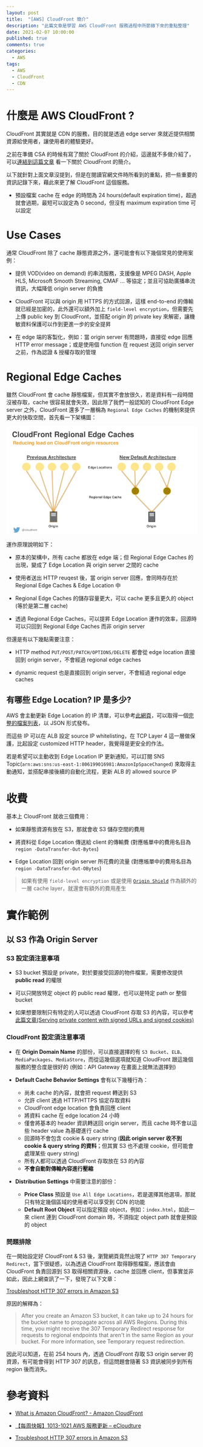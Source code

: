 ```yaml
---
layout: post
title:  "[AWS] CloudFront 簡介"
description: "此篇文章是學習 AWS CloudFront 服務過程中所節錄下來的重點整理"
date: 2021-02-07 10:00:00
published: true
comments: true
categories:
  - AWS
tags:
  - AWS
  - CloudFront
  - CDN
---
```



什麼是 AWS CloudFront ?
==================

CloudFront 其實就是 CDN 的服務，目的就是透過 edge server 來就近提供相關資源給使用者，讓使用者的體驗更好。

之前在準備 CSA 的時候有寫了關於 CloudFront 的介紹，這邊就不多做介紹了，可以[連結到這篇文章](https://godleon.github.io/blog/AWS/AWS-CSA-associate-Advanced-Networking/#CloudFront) 看一下關於 CloudFront 的簡介。

以下就針對上面文章沒提到，但是在閱讀官網文件時所看到的重點，把一些重要的資訊記錄下來，藉此來更了解 CloudFront 這個服務。


- 預設檔案 cache 在 edge 的時間為 24 hours(default expiration time)，超過就會過期，最短可以設定為 0 second，但沒有 maximum expiration time 可以設定


Use Cases
=========

通常 CloudFront 除了 cache 靜態資源之外，還可能會有以下幾個常見的使用案例：

- 提供 VOD(video on demand) 的串流服務，支援像是 MPEG DASH, Apple HLS, Microsoft Smooth Streaming, CMAF ... 等協定；並且可協助廣播串流資訊，大幅降低 origin server 的負擔

- CloudFront 可以與 origin 用 HTTPS 的方式回源，這樣 end-to-end 的傳輸就已經是加密的，此外還可以額外加上 `field-level encryption`，但需要先上傳 public key 到 CloudFront，並搭配 origin 的 private key 來解密，讓機敏資料保護可以作到更進一步的安全提昇

- 在 edge 端的客製化，例如：當 origin server 有問題時，直接從 edge 回應 HTTP error message；或是使用個 function 在 request 送回 origin server 之前，作為認證 & 授權存取的管理


Regional Edge Caches
====================

雖然 CloudFront 會 cache 靜態檔案，但其實不會放很久，若是資料有一段時間沒被存取，cache 很容易就會失效，因此除了我們一般認知的 CloudFront Edge server 之外，CloudFront 還多了一層稱為 `Regional Edge Caches` 的機制來提供更大的快取空間，首先看一下架構圖：

![CloudFront Regional Edge Caches](/blog/images/aws/CloudFront/aws-cloudfront-regional-edge-caches.jpg)

運作原理說明如下：

- 原本的架構中，所有 cache 都放在 edge 端；但 Regional Edge Caches 的出現，變成了 Edge Location 與 origin server 之間的 cache

- 使用者送出 HTTP reuqest 後，當 origin server 回應，會同時存在於 Regional Edge Caches & Edge Location 中

- Regional Edge Caches 的儲存容量更大，可以 cache 更多且更久的 object (等於是第二層 cache)
 
- 透過 Regional Edge Caches，可以提昇 Edge Location 運作的效率，回源時可以只回到 Regional Edge Caches 而非 origin server

但還是有以下幾點需要注意：

- HTTP method `PUT/POST/PATCH/OPTIONS/DELETE` 都會從 edge location 直接回到 origin server，不會經過 regional edge caches

- dynamic request 也是直接回到 origin server，不會經過 regional edge caches

## 有哪些 Edge Location? IP 是多少?

AWS 會主動更新 Edge Location 的 IP 清單，可以參考[此網頁](https://docs.aws.amazon.com/general/latest/gr/aws-ip-ranges.html)，可以取得一個[完整的檔案列表](https://ip-ranges.amazonaws.com/ip-ranges.json)，以 JSON 形式發布。

而這些 IP 可以在 ALB 設定 source IP whitelisting，在 TCP Layer 4 這一層做保護，比起設定 customized HTTP header，我覺得是更安全的作法。

若是希望可以主動收到 Edge Location IP 更新通知，可以訂閱 SNS Topic(`arn:aws:sns:us-east-1:806199016981:AmazonIpSpaceChanged`) 來取得主動通知，並搭配串接後續的自動化流程，更新 ALB 的 allowed source IP

收費
====

 基本上 CloudFront 就收三個費用：

 - 如果靜態資源有放在 S3，那就會收 S3 儲存空間的費用

 - 將資料從 Edge Location 傳送給 client 的傳輸費 (對應帳單中的費用名目為 `region -DataTransfer-Out-Bytes`)

 - Edge Location 回到 origin server 所花費的流量 (對應帳單中的費用名目為 `region -DataTransfer-Out-OBytes`)

> 如果有使用 `field-level encryption` 或是使用 [`Origin Shield`](https://docs.aws.amazon.com/AmazonCloudFront/latest/DeveloperGuide/origin-shield.html) 作為額外的一層 cache layer，就還會有額外的費用產生 



實作範例
=======

## 以 S3 作為 Origin Server

### S3 設定須注意事項

- S3 bucket 預設是 private，對於要接受回源的物件檔案，需要修改提供 **public read** 的權限

- 可以只開放特定 object 的 public read 權限，也可以是特定 path or 整個 bucket

- 如果想要限制只有特定的人可以透過 CloudFront 存取 S3 的內容，可以參考[此篇文章(Serving private content with signed URLs and signed cookies)](https://docs.aws.amazon.com/AmazonCloudFront/latest/DeveloperGuide/PrivateContent.html)


### CloudFront 設定須注意事項

- 在 **Origin Domain Name** 的部份，可以直接選擇的有 `S3 Bucket`、`ELB`、`MediaPackages`、`MediaStore`，而從這幾個選項就知道 CloudFront 跟這幾個服務的整合度是很好的 (例如：API Gateway 在畫面上就無法選擇到)

- **Default Cache Behavior Settings** 會有以下幾種行為：
  - 尚未 cache 的內容，就會把 request 轉送到 S3
  - 允許 client 透過 HTTP/HTTPS 協定存取資料
  - CloudFront edge location 會負責回應 client
  - 將資料 cache 在 edge location 24 小時
  - 僅會將基本的 header 資訊轉送回 origin server，而且 cache 時不會以這些 header value 為基礎進行 cache
  - 回源時不會包含 cookie & query string (**因此 origin server 收不到 cookie & query string 的資料**；但其實 S3 也不處理 cookie，但可能會處理某些 query string)
  - 所有人都可以透過 CloudFront 存取放在 S3 的內容
  - **不會自動對傳輸內容進行壓縮**

- **Distribution Settings** 中需要注意的部份：
  - **Price Class** 預設是 `Use All Edge Locations`，若是選擇其他選項，那就只有特定幾個區域的使用者可以享受到 CDN 的功能
  - **Default Root Object** 可以指定預設 object，例如：`index.html`，如此一來 client 連到 CloudFront domain 時，不須指定 object path 就會是預設的 object

### 問題排除

在一開始設定好 CloudFront & S3 後，瀏覽網頁竟然出現了 `HTTP 307 Temporary Redirect`，當下很疑惑，以為透過 CloudFront 取得靜態檔案，應該會由 CloudFront 負責回源到 S3 取得相關資源後，cache 並回應 client，但事實並非如此，因此上網查訊了一下，發現了以下文章：

[Troubleshoot HTTP 307 errors in Amazon S3](https://aws.amazon.com/premiumsupport/knowledge-center/s3-http-307-response/?nc1=h_ls)

原因的解釋為：

> After you create an Amazon S3 bucket, it can take up to 24 hours for the bucket name to propagate across all AWS Regions. During this time, you might receive the 307 Temporary Redirect response for requests to regional endpoints that aren't in the same Region as your bucket. For more information, see Temporary request redirection.

因此可以知道，在前 254 hours 內，透過 CloudFront 存取 S3 origin server 的資源，有可能會得到 HTTP 307 的訊息，但這問題會隨著 S3 資訊被同步到所有 region 後而消失。



參考資料
=======

- [What is Amazon CloudFront? - Amazon CloudFront](https://docs.aws.amazon.com/AmazonCloudFront/latest/DeveloperGuide/Introduction.html)

- [【每周快報】1013-1021 AWS 服務更新 – eCloudture](https://www.ecloudture.com/weekly_news-1013-1021-aws-service-update/)

- [Troubleshoot HTTP 307 errors in Amazon S3](https://aws.amazon.com/premiumsupport/knowledge-center/s3-http-307-response/?nc1=h_ls)